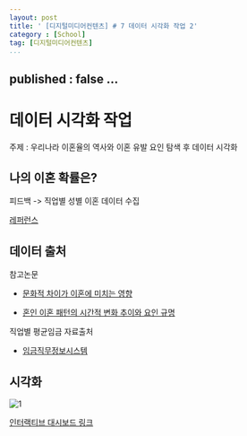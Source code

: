 ```yaml
---
layout: post
title: ' [디지털미디어컨텐츠] # 7 데이터 시각화 작업 2'
category : [School]
tag: [디지털미디어컨텐츠]
...
```

published : false
...
---

# 데이터 시각화 작업

주제 : 우리나라 이혼율의 역사와 이혼 유발 요인 탐색 후 데이터 시각화 

## 나의 이혼 확률은?

피드백 -> 직업별 성별 이혼 데이터 수집

[레퍼런스](https://brunch.co.kr/@youngki/218)

## 데이터 출처 

참고논문 

* [문화적 차이가 이혼에 미치는 영향](https://drive.google.com/open?id=15vDI-l-sliQWkSN4DSpzcJgMXJj_MZqG)

* [혼인 이혼 패턴의 시간적 변화 추이와 요인 규명](https://drive.google.com/open?id=1O1c913Xlh6bz3cAmLnpCwjhfj6ZBF7wQ)

직업별 평균임금 자료출처

* [임금직무정보시스템](http://www.wage.go.kr/wage/wagesearch.jsp)

## 시각화 

![1](https://drive.google.com/uc?id=118MwaHzrhIzj3DgJx9Dg3M4HiKps1pTS)

[인터랙티브 대시보드 링크](https://public.tableau.com/profile/shanny4495#!/vizhome/21174/sheet3)








